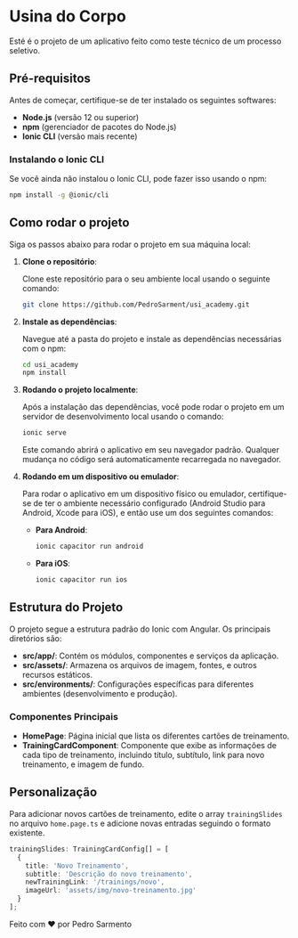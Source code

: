 
# Usina do Corpo

Esté é o projeto de um aplicativo feito como teste técnico de um processo seletivo.

## Pré-requisitos

Antes de começar, certifique-se de ter instalado os seguintes softwares:

- **Node.js** (versão 12 ou superior)
- **npm** (gerenciador de pacotes do Node.js)
- **Ionic CLI** (versão mais recente)

### Instalando o Ionic CLI

Se você ainda não instalou o Ionic CLI, pode fazer isso usando o npm:

```bash
npm install -g @ionic/cli
```

## Como rodar o projeto

Siga os passos abaixo para rodar o projeto em sua máquina local:

1. **Clone o repositório**:

   Clone este repositório para o seu ambiente local usando o seguinte comando:

   ```bash
   git clone https://github.com/PedroSarment/usi_academy.git
   ```

2. **Instale as dependências**:

   Navegue até a pasta do projeto e instale as dependências necessárias com o npm:

   ```bash
   cd usi_academy
   npm install
   ```

3. **Rodando o projeto localmente**:

   Após a instalação das dependências, você pode rodar o projeto em um servidor de desenvolvimento local usando o comando:

   ```bash
   ionic serve
   ```

   Este comando abrirá o aplicativo em seu navegador padrão. Qualquer mudança no código será automaticamente recarregada no navegador.

4. **Rodando em um dispositivo ou emulador**:

   Para rodar o aplicativo em um dispositivo físico ou emulador, certifique-se de ter o ambiente necessário configurado (Android Studio para Android, Xcode para iOS), e então use um dos seguintes comandos:

   - **Para Android**:

     ```bash
     ionic capacitor run android
     ```

   - **Para iOS**:

     ```bash
     ionic capacitor run ios
     ```

## Estrutura do Projeto

O projeto segue a estrutura padrão do Ionic com Angular. Os principais diretórios são:

- **src/app/**: Contém os módulos, componentes e serviços da aplicação.
- **src/assets/**: Armazena os arquivos de imagem, fontes, e outros recursos estáticos.
- **src/environments/**: Configurações específicas para diferentes ambientes (desenvolvimento e produção).

### Componentes Principais

- **HomePage**: Página inicial que lista os diferentes cartões de treinamento.
- **TrainingCardComponent**: Componente que exibe as informações de cada tipo de treinamento, incluindo título, subtítulo, link para novo treinamento, e imagem de fundo.

## Personalização

Para adicionar novos cartões de treinamento, edite o array `trainingSlides` no arquivo `home.page.ts` e adicione novas entradas seguindo o formato existente.

```typescript
trainingSlides: TrainingCardConfig[] = [
  {
    title: 'Novo Treinamento',
    subtitle: 'Descrição do novo treinamento',
    newTrainingLink: '/trainings/novo',
    imageUrl: 'assets/img/novo-treinamento.jpg'
  }
];
```
Feito com ❤️ por Pedro Sarmento
